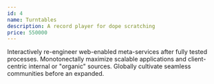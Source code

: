 ```yaml
---
id: 4
name: Turntables
description: A record player for dope scratching
price: 550000
---
```


Interactively re-engineer web-enabled meta-services after fully tested processes. Monotonectally maximize scalable applications and client-centric internal or "organic" sources. Globally cultivate seamless communities before an expanded.